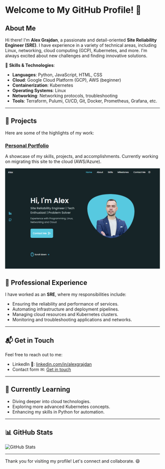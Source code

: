 # Welcome to My GitHub Profile! 👋

## About Me

Hi there! I'm **Alex Grajdan**, a passionate and detail-oriented **Site Reliability Engineer (SRE)**. I have experience in a variety of technical areas, including Linux, networking, cloud computing (GCP), Kubernetes, and more. I'm always excited about new challenges and finding innovative solutions.

🔧 **Skills & Technologies**:

- **Languages**: Python, JavaScript, HTML, CSS
- **Cloud**: Google Cloud Platform (GCP), AWS (beginner)
- **Containerization**: Kubernetes
- **Operating Systems**: Linux
- **Networking**: Networking protocols, troubleshooting
- **Tools**: Terraform, Pulumi, CI/CD, Git, Docker, Prometheus, Grafana, etc.

---

## 🚀 Projects

Here are some of the highlights of my work:

### [Personal Portfolio](https://github.com/alexgrajdan/alexgrajdan.github.io)

A showcase of my skills, projects, and accomplishments. Currently working on migrating this site to the cloud (AWS/Azure).


![Portfolio](https://github.com/alexgrajdan/alexgrajdan/blob/main/img/website%20main%20photo.png?raw=true)

## 💼 Professional Experience

I have worked as an **SRE**, where my responsibilities include:

- Ensuring the reliability and performance of services.
- Automating infrastructure and deployment pipelines.
- Managing cloud resources and Kubernetes clusters.
- Monitoring and troubleshooting applications and networks.

---

## 📬 Get in Touch

Feel free to reach out to me:

- LinkedIn 🔗: [linkedin.com/in/alexgrajdan](https://www.linkedin.com/in/alexandru-gr%C4%83jdan-542a29205/)
- Contact form ✉: [Get in touch](https://alexgrajdan.github.io/#contact)

---

## 🌱 Currently Learning

- Diving deeper into cloud technologies.
- Exploring more advanced Kubernetes concepts.
- Enhancing my skills in Python for automation.

---

## 📊 GitHub Stats

![GitHub Stats](https://github-readme-stats.vercel.app/api?username=alexgrajdan&show_icons=true&count_private=true&theme=radical)

---

Thank you for visiting my profile! Let's connect and collaborate. 😄

